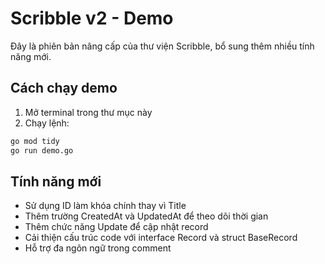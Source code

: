 # Scribble v2 - Demo

Đây là phiên bản nâng cấp của thư viện Scribble, bổ sung thêm nhiều tính năng mới.

## Cách chạy demo

1. Mở terminal trong thư mục này
2. Chạy lệnh:

```bash
go mod tidy
go run demo.go
```

## Tính năng mới

- Sử dụng ID làm khóa chính thay vì Title
- Thêm trường CreatedAt và UpdatedAt để theo dõi thời gian
- Thêm chức năng Update để cập nhật record
- Cải thiện cấu trúc code với interface Record và struct BaseRecord
- Hỗ trợ đa ngôn ngữ trong comment
